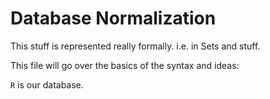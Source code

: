 
# Database Normalization

This stuff is represented really formally.
i.e. in Sets and stuff.

This file will go over the basics of the syntax and ideas:

`R` is our database.







